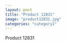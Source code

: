 ```yaml
---
layout: post
title: "Product 12831"
image: "product12831.jpg"
categories: "category1"
---
```

Product 12831
